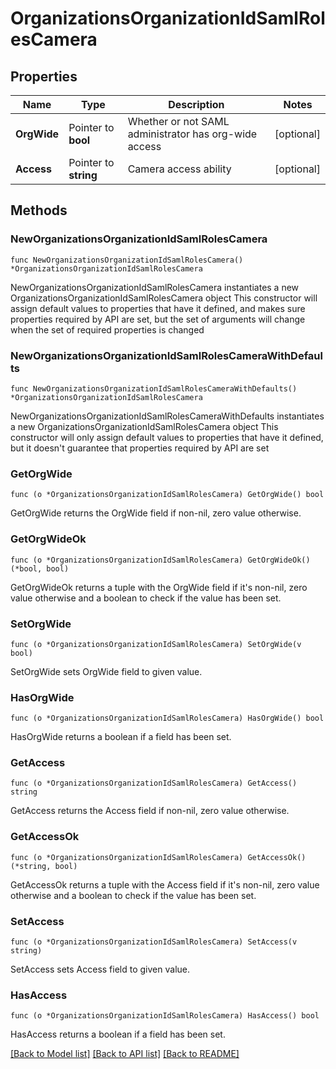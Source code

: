 # OrganizationsOrganizationIdSamlRolesCamera

## Properties

Name | Type | Description | Notes
------------ | ------------- | ------------- | -------------
**OrgWide** | Pointer to **bool** | Whether or not SAML administrator has org-wide access | [optional] 
**Access** | Pointer to **string** | Camera access ability | [optional] 

## Methods

### NewOrganizationsOrganizationIdSamlRolesCamera

`func NewOrganizationsOrganizationIdSamlRolesCamera() *OrganizationsOrganizationIdSamlRolesCamera`

NewOrganizationsOrganizationIdSamlRolesCamera instantiates a new OrganizationsOrganizationIdSamlRolesCamera object
This constructor will assign default values to properties that have it defined,
and makes sure properties required by API are set, but the set of arguments
will change when the set of required properties is changed

### NewOrganizationsOrganizationIdSamlRolesCameraWithDefaults

`func NewOrganizationsOrganizationIdSamlRolesCameraWithDefaults() *OrganizationsOrganizationIdSamlRolesCamera`

NewOrganizationsOrganizationIdSamlRolesCameraWithDefaults instantiates a new OrganizationsOrganizationIdSamlRolesCamera object
This constructor will only assign default values to properties that have it defined,
but it doesn't guarantee that properties required by API are set

### GetOrgWide

`func (o *OrganizationsOrganizationIdSamlRolesCamera) GetOrgWide() bool`

GetOrgWide returns the OrgWide field if non-nil, zero value otherwise.

### GetOrgWideOk

`func (o *OrganizationsOrganizationIdSamlRolesCamera) GetOrgWideOk() (*bool, bool)`

GetOrgWideOk returns a tuple with the OrgWide field if it's non-nil, zero value otherwise
and a boolean to check if the value has been set.

### SetOrgWide

`func (o *OrganizationsOrganizationIdSamlRolesCamera) SetOrgWide(v bool)`

SetOrgWide sets OrgWide field to given value.

### HasOrgWide

`func (o *OrganizationsOrganizationIdSamlRolesCamera) HasOrgWide() bool`

HasOrgWide returns a boolean if a field has been set.

### GetAccess

`func (o *OrganizationsOrganizationIdSamlRolesCamera) GetAccess() string`

GetAccess returns the Access field if non-nil, zero value otherwise.

### GetAccessOk

`func (o *OrganizationsOrganizationIdSamlRolesCamera) GetAccessOk() (*string, bool)`

GetAccessOk returns a tuple with the Access field if it's non-nil, zero value otherwise
and a boolean to check if the value has been set.

### SetAccess

`func (o *OrganizationsOrganizationIdSamlRolesCamera) SetAccess(v string)`

SetAccess sets Access field to given value.

### HasAccess

`func (o *OrganizationsOrganizationIdSamlRolesCamera) HasAccess() bool`

HasAccess returns a boolean if a field has been set.


[[Back to Model list]](../README.md#documentation-for-models) [[Back to API list]](../README.md#documentation-for-api-endpoints) [[Back to README]](../README.md)


